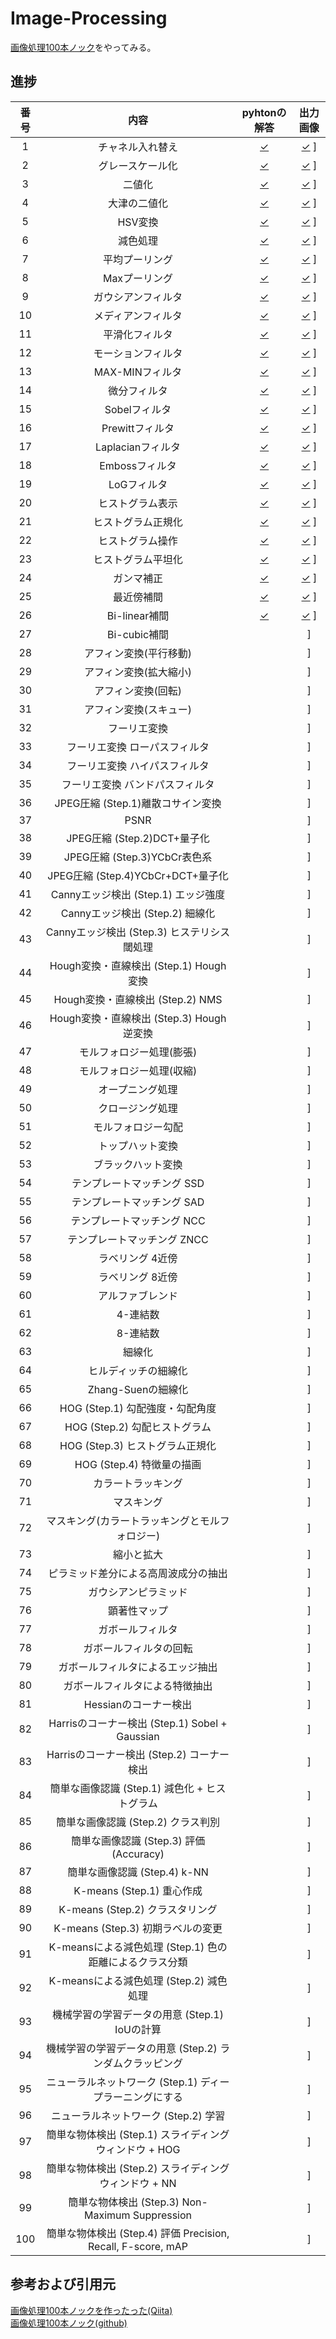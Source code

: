 # Image-Processing
[画像処理100本ノック](https://qiita.com/yoyoyo_/items/2ef53f47f87dcf5d1e14)をやってみる。

## 進捗

| 番号 | 内容 | pyhtonの解答 | 出力画像 |
|:----:|:----:|:----:|:----:|
| 1 | チャネル入れ替え | [✓](https://github.com/HirokiNishimoto/Image_Processing/blob/master/solve_python/solve01.py) | [✓](https://github.com/HirokiNishimoto/Image_Processing/blob/master/img/out/q_01.png) ]
| 2 | グレースケール化 | [✓](https://github.com/HirokiNishimoto/Image_Processing/blob/master/solve_python/solve02.py) | [✓](https://github.com/HirokiNishimoto/Image_Processing/blob/master/img/out/q_02.png) ]
| 3 | 二値化 | [✓](https://github.com/HirokiNishimoto/Image_Processing/blob/master/solve_python/solve03.py) | [✓](https://github.com/HirokiNishimoto/Image_Processing/blob/master/img/out/q_03.png) ]
| 4 | 大津の二値化 | [✓](https://github.com/HirokiNishimoto/Image_Processing/blob/master/solve_python/solve04.py) | [✓](https://github.com/HirokiNishimoto/Image_Processing/blob/master/img/out/q_04.png) ]
| 5 | HSV変換 | [✓](https://github.com/HirokiNishimoto/Image_Processing/blob/master/solve_python/solve05.py) | [✓](https://github.com/HirokiNishimoto/Image_Processing/blob/master/img/out/q_05.png) ]
| 6 | 減色処理 | [✓](https://github.com/HirokiNishimoto/Image_Processing/blob/master/solve_python/solve06.py) | [✓](https://github.com/HirokiNishimoto/Image_Processing/blob/master/img/out/q_06.png) ]
| 7 | 平均プーリング | [✓](https://github.com/HirokiNishimoto/Image_Processing/blob/master/solve_python/solve07.py) | [✓](https://github.com/HirokiNishimoto/Image_Processing/blob/master/img/out/q_07.png) ]
| 8 | Maxプーリング | [✓](https://github.com/HirokiNishimoto/Image_Processing/blob/master/solve_python/solve08.py) | [✓](https://github.com/HirokiNishimoto/Image_Processing/blob/master/img/out/q_08.png) ]
| 9 | ガウシアンフィルタ | [✓](https://github.com/HirokiNishimoto/Image_Processing/blob/master/solve_python/solve09.py) | [✓](https://github.com/HirokiNishimoto/Image_Processing/blob/master/img/out/q_09.png) ]
| 10 | メディアンフィルタ | [✓](https://github.com/HirokiNishimoto/Image_Processing/blob/master/solve_python/solve10.py) | [✓](https://github.com/HirokiNishimoto/Image_Processing/blob/master/img/out/q_10.png) ]
| 11 | 平滑化フィルタ | [✓](https://github.com/HirokiNishimoto/Image_Processing/blob/master/solve_python/solve11.py) | [✓](https://github.com/HirokiNishimoto/Image_Processing/blob/master/img/out/q_11.png) ]
| 12 | モーションフィルタ | [✓](https://github.com/HirokiNishimoto/Image_Processing/blob/master/solve_python/solve12.py) | [✓](https://github.com/HirokiNishimoto/Image_Processing/blob/master/img/out/q_12.png) ]
| 13 | MAX-MINフィルタ | [✓](https://github.com/HirokiNishimoto/Image_Processing/blob/master/solve_python/solve13.py) | [✓](https://github.com/HirokiNishimoto/Image_Processing/blob/master/img/out/q_13.png) ]
| 14 | 微分フィルタ | [✓](https://github.com/HirokiNishimoto/Image_Processing/blob/master/solve_python/solve14.py) | [✓](https://github.com/HirokiNishimoto/Image_Processing/blob/master/img/out/q_14.png) ]
| 15 | Sobelフィルタ | [✓](https://github.com/HirokiNishimoto/Image_Processing/blob/master/solve_python/solve15.py) | [✓](https://github.com/HirokiNishimoto/Image_Processing/blob/master/img/out/q_15.png) ]
| 16 | Prewittフィルタ | [✓](https://github.com/HirokiNishimoto/Image_Processing/blob/master/solve_python/solve16.py) | [✓](https://github.com/HirokiNishimoto/Image_Processing/blob/master/img/out/q_16.png) ]
| 17 | Laplacianフィルタ | [✓](https://github.com/HirokiNishimoto/Image_Processing/blob/master/solve_python/solve17.py) | [✓](https://github.com/HirokiNishimoto/Image_Processing/blob/master/img/out/q_17.png) ]
| 18 | Embossフィルタ | [✓](https://github.com/HirokiNishimoto/Image_Processing/blob/master/solve_python/solve18.py) | [✓](https://github.com/HirokiNishimoto/Image_Processing/blob/master/img/out/q_18.png) ]
| 19 | LoGフィルタ | [✓](https://github.com/HirokiNishimoto/Image_Processing/blob/master/solve_python/solve19.py) | [✓](https://github.com/HirokiNishimoto/Image_Processing/blob/master/img/out/q_19.png) ]
| 20 | ヒストグラム表示 | [✓](https://github.com/HirokiNishimoto/Image_Processing/blob/master/solve_python/solve20.py) | [✓](https://github.com/HirokiNishimoto/Image_Processing/blob/master/img/out/q_20.png) ]
| 21 | ヒストグラム正規化 | [✓](https://github.com/HirokiNishimoto/Image_Processing/blob/master/solve_python/solve21.py) | [✓](https://github.com/HirokiNishimoto/Image_Processing/blob/master/img/out/q_21.png) ]
| 22 | ヒストグラム操作 | [✓](https://github.com/HirokiNishimoto/Image_Processing/blob/master/solve_python/solve22.py) | [✓](https://github.com/HirokiNishimoto/Image_Processing/blob/master/img/out/q_22.png) ]
| 23 | ヒストグラム平坦化 | [✓](https://github.com/HirokiNishimoto/Image_Processing/blob/master/solve_python/solve23.py) | [✓](https://github.com/HirokiNishimoto/Image_Processing/blob/master/img/out/q_23.png) ]
| 24 | ガンマ補正 | [✓](https://github.com/HirokiNishimoto/Image_Processing/blob/master/solve_python/solve24.py) | [✓](https://github.com/HirokiNishimoto/Image_Processing/blob/master/img/out/q_24.png) ]
| 25 | 最近傍補間 | [✓](https://github.com/HirokiNishimoto/Image_Processing/blob/master/solve_python/solve25.py) | [✓](https://github.com/HirokiNishimoto/Image_Processing/blob/master/img/out/q_25.png) ]
| 26 | Bi-linear補間 | [✓](https://github.com/HirokiNishimoto/Image_Processing/blob/master/solve_python/solve26.py) | [✓](https://github.com/HirokiNishimoto/Image_Processing/blob/master/img/out/q_26.png) ]
| 27 | Bi-cubic補間 | [](https://github.com/HirokiNishimoto/Image_Processing/blob/master/solve_python/solve27.py) | [](https://github.com/HirokiNishimoto/Image_Processing/blob/master/img/out/q_27.png) ]
| 28 | アフィン変換(平行移動) | [](https://github.com/HirokiNishimoto/Image_Processing/blob/master/solve_python/solve28.py) | [](https://github.com/HirokiNishimoto/Image_Processing/blob/master/img/out/q_28.png) ]
| 29 | アフィン変換(拡大縮小) | [](https://github.com/HirokiNishimoto/Image_Processing/blob/master/solve_python/solve29.py) | [](https://github.com/HirokiNishimoto/Image_Processing/blob/master/img/out/q_29.png) ]
| 30 | アフィン変換(回転) | [](https://github.com/HirokiNishimoto/Image_Processing/blob/master/solve_python/solve30.py) | [](https://github.com/HirokiNishimoto/Image_Processing/blob/master/img/out/q_30.png) ]
| 31 | アフィン変換(スキュー) | [](https://github.com/HirokiNishimoto/Image_Processing/blob/master/solve_python/solve31.py) | [](https://github.com/HirokiNishimoto/Image_Processing/blob/master/img/out/q_31.png) ]
| 32 | フーリエ変換 | [](https://github.com/HirokiNishimoto/Image_Processing/blob/master/solve_python/solve32.py) | [](https://github.com/HirokiNishimoto/Image_Processing/blob/master/img/out/q_32.png) ]
| 33 | フーリエ変換 ローパスフィルタ | [](https://github.com/HirokiNishimoto/Image_Processing/blob/master/solve_python/solve33.py) | [](https://github.com/HirokiNishimoto/Image_Processing/blob/master/img/out/q_33.png) ]
| 34 | フーリエ変換 ハイパスフィルタ | [](https://github.com/HirokiNishimoto/Image_Processing/blob/master/solve_python/solve34.py) | [](https://github.com/HirokiNishimoto/Image_Processing/blob/master/img/out/q_34.png) ]
| 35 | フーリエ変換 バンドパスフィルタ | [](https://github.com/HirokiNishimoto/Image_Processing/blob/master/solve_python/solve35.py) | [](https://github.com/HirokiNishimoto/Image_Processing/blob/master/img/out/q_35.png) ]
| 36 | JPEG圧縮 (Step.1)離散コサイン変換 | [](https://github.com/HirokiNishimoto/Image_Processing/blob/master/solve_python/solve36.py) | [](https://github.com/HirokiNishimoto/Image_Processing/blob/master/img/out/q_36.png) ]
| 37 | PSNR | [](https://github.com/HirokiNishimoto/Image_Processing/blob/master/solve_python/solve37.py) | [](https://github.com/HirokiNishimoto/Image_Processing/blob/master/img/out/q_37.png) ]
| 38 | JPEG圧縮 (Step.2)DCT+量子化 | [](https://github.com/HirokiNishimoto/Image_Processing/blob/master/solve_python/solve38.py) | [](https://github.com/HirokiNishimoto/Image_Processing/blob/master/img/out/q_38.png) ]
| 39 | JPEG圧縮 (Step.3)YCbCr表色系 | [](https://github.com/HirokiNishimoto/Image_Processing/blob/master/solve_python/solve39.py) | [](https://github.com/HirokiNishimoto/Image_Processing/blob/master/img/out/q_39.png) ]
| 40 | JPEG圧縮 (Step.4)YCbCr+DCT+量子化 | [](https://github.com/HirokiNishimoto/Image_Processing/blob/master/solve_python/solve40.py) | [](https://github.com/HirokiNishimoto/Image_Processing/blob/master/img/out/q_40.png) ]
| 41 | Cannyエッジ検出 (Step.1) エッジ強度 | [](https://github.com/HirokiNishimoto/Image_Processing/blob/master/solve_python/solve41.py) | [](https://github.com/HirokiNishimoto/Image_Processing/blob/master/img/out/q_41.png) ]
| 42 | Cannyエッジ検出 (Step.2) 細線化 | [](https://github.com/HirokiNishimoto/Image_Processing/blob/master/solve_python/solve42.py) | [](https://github.com/HirokiNishimoto/Image_Processing/blob/master/img/out/q_42.png) ]
| 43 | Cannyエッジ検出 (Step.3) ヒステリシス閾処理 | [](https://github.com/HirokiNishimoto/Image_Processing/blob/master/solve_python/solve43.py) | [](https://github.com/HirokiNishimoto/Image_Processing/blob/master/img/out/q_43.png) ]
| 44 | Hough変換・直線検出 (Step.1) Hough変換 | [](https://github.com/HirokiNishimoto/Image_Processing/blob/master/solve_python/solve44.py) | [](https://github.com/HirokiNishimoto/Image_Processing/blob/master/img/out/q_44.png) ]
| 45 | Hough変換・直線検出 (Step.2) NMS | [](https://github.com/HirokiNishimoto/Image_Processing/blob/master/solve_python/solve45.py) | [](https://github.com/HirokiNishimoto/Image_Processing/blob/master/img/out/q_45.png) ]
| 46 | Hough変換・直線検出 (Step.3) Hough逆変換 | [](https://github.com/HirokiNishimoto/Image_Processing/blob/master/solve_python/solve46.py) | [](https://github.com/HirokiNishimoto/Image_Processing/blob/master/img/out/q_46.png) ]
| 47 | モルフォロジー処理(膨張) | [](https://github.com/HirokiNishimoto/Image_Processing/blob/master/solve_python/solve47.py) | [](https://github.com/HirokiNishimoto/Image_Processing/blob/master/img/out/q_47.png) ]
| 48 | モルフォロジー処理(収縮) | [](https://github.com/HirokiNishimoto/Image_Processing/blob/master/solve_python/solve48.py) | [](https://github.com/HirokiNishimoto/Image_Processing/blob/master/img/out/q_48.png) ]
| 49 | オープニング処理 | [](https://github.com/HirokiNishimoto/Image_Processing/blob/master/solve_python/solve49.py) | [](https://github.com/HirokiNishimoto/Image_Processing/blob/master/img/out/q_49.png) ]
| 50 | クロージング処理 | [](https://github.com/HirokiNishimoto/Image_Processing/blob/master/solve_python/solve50.py) | [](https://github.com/HirokiNishimoto/Image_Processing/blob/master/img/out/q_50.png) ]
| 51 | モルフォロジー勾配 | [](https://github.com/HirokiNishimoto/Image_Processing/blob/master/solve_python/solve51.py) | [](https://github.com/HirokiNishimoto/Image_Processing/blob/master/img/out/q_51.png) ]
| 52 | トップハット変換 | [](https://github.com/HirokiNishimoto/Image_Processing/blob/master/solve_python/solve52.py) | [](https://github.com/HirokiNishimoto/Image_Processing/blob/master/img/out/q_52.png) ]
| 53 | ブラックハット変換 | [](https://github.com/HirokiNishimoto/Image_Processing/blob/master/solve_python/solve53.py) | [](https://github.com/HirokiNishimoto/Image_Processing/blob/master/img/out/q_53.png) ]
| 54 | テンプレートマッチング SSD | [](https://github.com/HirokiNishimoto/Image_Processing/blob/master/solve_python/solve54.py) | [](https://github.com/HirokiNishimoto/Image_Processing/blob/master/img/out/q_54.png) ]
| 55 | テンプレートマッチング SAD | [](https://github.com/HirokiNishimoto/Image_Processing/blob/master/solve_python/solve55.py) | [](https://github.com/HirokiNishimoto/Image_Processing/blob/master/img/out/q_55.png) ]
| 56 | テンプレートマッチング NCC | [](https://github.com/HirokiNishimoto/Image_Processing/blob/master/solve_python/solve56.py) | [](https://github.com/HirokiNishimoto/Image_Processing/blob/master/img/out/q_56.png) ]
| 57 | テンプレートマッチング ZNCC | [](https://github.com/HirokiNishimoto/Image_Processing/blob/master/solve_python/solve57.py) | [](https://github.com/HirokiNishimoto/Image_Processing/blob/master/img/out/q_57.png) ]
| 58 | ラベリング 4近傍 | [](https://github.com/HirokiNishimoto/Image_Processing/blob/master/solve_python/solve58.py) | [](https://github.com/HirokiNishimoto/Image_Processing/blob/master/img/out/q_58.png) ]
| 59 | ラベリング 8近傍 | [](https://github.com/HirokiNishimoto/Image_Processing/blob/master/solve_python/solve59.py) | [](https://github.com/HirokiNishimoto/Image_Processing/blob/master/img/out/q_59.png) ]
| 60 | アルファブレンド | [](https://github.com/HirokiNishimoto/Image_Processing/blob/master/solve_python/solve60.py) | [](https://github.com/HirokiNishimoto/Image_Processing/blob/master/img/out/q_60.png) ]
| 61 | 4-連結数 | [](https://github.com/HirokiNishimoto/Image_Processing/blob/master/solve_python/solve61.py) | [](https://github.com/HirokiNishimoto/Image_Processing/blob/master/img/out/q_61.png) ]
| 62 | 8-連結数 | [](https://github.com/HirokiNishimoto/Image_Processing/blob/master/solve_python/solve62.py) | [](https://github.com/HirokiNishimoto/Image_Processing/blob/master/img/out/q_62.png) ]
| 63 | 細線化 | [](https://github.com/HirokiNishimoto/Image_Processing/blob/master/solve_python/solve63.py) | [](https://github.com/HirokiNishimoto/Image_Processing/blob/master/img/out/q_63.png) ]
| 64 | ヒルディッチの細線化 | [](https://github.com/HirokiNishimoto/Image_Processing/blob/master/solve_python/solve64.py) | [](https://github.com/HirokiNishimoto/Image_Processing/blob/master/img/out/q_64.png) ]
| 65 | Zhang-Suenの細線化 | [](https://github.com/HirokiNishimoto/Image_Processing/blob/master/solve_python/solve65.py) | [](https://github.com/HirokiNishimoto/Image_Processing/blob/master/img/out/q_65.png) ]
| 66 | HOG (Step.1) 勾配強度・勾配角度 | [](https://github.com/HirokiNishimoto/Image_Processing/blob/master/solve_python/solve66.py) | [](https://github.com/HirokiNishimoto/Image_Processing/blob/master/img/out/q_66.png) ]
| 67 | HOG (Step.2) 勾配ヒストグラム | [](https://github.com/HirokiNishimoto/Image_Processing/blob/master/solve_python/solve67.py) | [](https://github.com/HirokiNishimoto/Image_Processing/blob/master/img/out/q_67.png) ]
| 68 | HOG (Step.3) ヒストグラム正規化 | [](https://github.com/HirokiNishimoto/Image_Processing/blob/master/solve_python/solve68.py) | [](https://github.com/HirokiNishimoto/Image_Processing/blob/master/img/out/q_68.png) ]
| 69 | HOG (Step.4) 特徴量の描画 | [](https://github.com/HirokiNishimoto/Image_Processing/blob/master/solve_python/solve69.py) | [](https://github.com/HirokiNishimoto/Image_Processing/blob/master/img/out/q_69.png) ]
| 70 | カラートラッキング | [](https://github.com/HirokiNishimoto/Image_Processing/blob/master/solve_python/solve70.py) | [](https://github.com/HirokiNishimoto/Image_Processing/blob/master/img/out/q_70.png) ]
| 71 | マスキング | [](https://github.com/HirokiNishimoto/Image_Processing/blob/master/solve_python/solve71.py) | [](https://github.com/HirokiNishimoto/Image_Processing/blob/master/img/out/q_71.png) ]
| 72 | マスキング(カラートラッキングとモルフォロジー) | [](https://github.com/HirokiNishimoto/Image_Processing/blob/master/solve_python/solve72.py) | [](https://github.com/HirokiNishimoto/Image_Processing/blob/master/img/out/q_72.png) ]
| 73 | 縮小と拡大 | [](https://github.com/HirokiNishimoto/Image_Processing/blob/master/solve_python/solve73.py) | [](https://github.com/HirokiNishimoto/Image_Processing/blob/master/img/out/q_73.png) ]
| 74 | ピラミッド差分による高周波成分の抽出 | [](https://github.com/HirokiNishimoto/Image_Processing/blob/master/solve_python/solve74.py) | [](https://github.com/HirokiNishimoto/Image_Processing/blob/master/img/out/q_74.png) ]
| 75 | ガウシアンピラミッド | [](https://github.com/HirokiNishimoto/Image_Processing/blob/master/solve_python/solve75.py) | [](https://github.com/HirokiNishimoto/Image_Processing/blob/master/img/out/q_75.png) ]
| 76 | 顕著性マップ | [](https://github.com/HirokiNishimoto/Image_Processing/blob/master/solve_python/solve76.py) | [](https://github.com/HirokiNishimoto/Image_Processing/blob/master/img/out/q_76.png) ]
| 77 | ガボールフィルタ | [](https://github.com/HirokiNishimoto/Image_Processing/blob/master/solve_python/solve77.py) | [](https://github.com/HirokiNishimoto/Image_Processing/blob/master/img/out/q_77.png) ]
| 78 | ガボールフィルタの回転 | [](https://github.com/HirokiNishimoto/Image_Processing/blob/master/solve_python/solve78.py) | [](https://github.com/HirokiNishimoto/Image_Processing/blob/master/img/out/q_78.png) ]
| 79 | ガボールフィルタによるエッジ抽出 | [](https://github.com/HirokiNishimoto/Image_Processing/blob/master/solve_python/solve79.py) | [](https://github.com/HirokiNishimoto/Image_Processing/blob/master/img/out/q_79.png) ]
| 80 | ガボールフィルタによる特徴抽出 | [](https://github.com/HirokiNishimoto/Image_Processing/blob/master/solve_python/solve80.py) | [](https://github.com/HirokiNishimoto/Image_Processing/blob/master/img/out/q_80.png) ]
| 81 | Hessianのコーナー検出 | [](https://github.com/HirokiNishimoto/Image_Processing/blob/master/solve_python/solve81.py) | [](https://github.com/HirokiNishimoto/Image_Processing/blob/master/img/out/q_81.png) ]
| 82 | Harrisのコーナー検出 (Step.1) Sobel + Gaussian | [](https://github.com/HirokiNishimoto/Image_Processing/blob/master/solve_python/solve82.py) | [](https://github.com/HirokiNishimoto/Image_Processing/blob/master/img/out/q_82.png) ]
| 83 | Harrisのコーナー検出 (Step.2) コーナー検出 | [](https://github.com/HirokiNishimoto/Image_Processing/blob/master/solve_python/solve83.py) | [](https://github.com/HirokiNishimoto/Image_Processing/blob/master/img/out/q_83.png) ]
| 84 | 簡単な画像認識 (Step.1) 減色化 + ヒストグラム | [](https://github.com/HirokiNishimoto/Image_Processing/blob/master/solve_python/solve84.py) | [](https://github.com/HirokiNishimoto/Image_Processing/blob/master/img/out/q_84.png) ]
| 85 | 簡単な画像認識 (Step.2) クラス判別 | [](https://github.com/HirokiNishimoto/Image_Processing/blob/master/solve_python/solve85.py) | [](https://github.com/HirokiNishimoto/Image_Processing/blob/master/img/out/q_85.png) ]
| 86 | 簡単な画像認識 (Step.3) 評価(Accuracy) | [](https://github.com/HirokiNishimoto/Image_Processing/blob/master/solve_python/solve86.py) | [](https://github.com/HirokiNishimoto/Image_Processing/blob/master/img/out/q_86.png) ]
| 87 | 簡単な画像認識 (Step.4) k-NN | [](https://github.com/HirokiNishimoto/Image_Processing/blob/master/solve_python/solve87.py) | [](https://github.com/HirokiNishimoto/Image_Processing/blob/master/img/out/q_87.png) ]
| 88 | K-means (Step.1) 重心作成 | [](https://github.com/HirokiNishimoto/Image_Processing/blob/master/solve_python/solve88.py) | [](https://github.com/HirokiNishimoto/Image_Processing/blob/master/img/out/q_88.png) ]
| 89 | K-means (Step.2) クラスタリング | [](https://github.com/HirokiNishimoto/Image_Processing/blob/master/solve_python/solve89.py) | [](https://github.com/HirokiNishimoto/Image_Processing/blob/master/img/out/q_89.png) ]
| 90 | K-means (Step.3) 初期ラベルの変更 | [](https://github.com/HirokiNishimoto/Image_Processing/blob/master/solve_python/solve90.py) | [](https://github.com/HirokiNishimoto/Image_Processing/blob/master/img/out/q_90.png) ]
| 91 | K-meansによる減色処理 (Step.1) 色の距離によるクラス分類 | [](https://github.com/HirokiNishimoto/Image_Processing/blob/master/solve_python/solve91.py) | [](https://github.com/HirokiNishimoto/Image_Processing/blob/master/img/out/q_91.png) ]
| 92 | K-meansによる減色処理 (Step.2) 減色処理 | [](https://github.com/HirokiNishimoto/Image_Processing/blob/master/solve_python/solve92.py) | [](https://github.com/HirokiNishimoto/Image_Processing/blob/master/img/out/q_92.png) ]
| 93 | 機械学習の学習データの用意 (Step.1) IoUの計算 | [](https://github.com/HirokiNishimoto/Image_Processing/blob/master/solve_python/solve93.py) | [](https://github.com/HirokiNishimoto/Image_Processing/blob/master/img/out/q_93.png) ]
| 94 | 機械学習の学習データの用意 (Step.2) ランダムクラッピング | [](https://github.com/HirokiNishimoto/Image_Processing/blob/master/solve_python/solve94.py) | [](https://github.com/HirokiNishimoto/Image_Processing/blob/master/img/out/q_94.png) ]
| 95 | ニューラルネットワーク (Step.1) ディープラーニングにする | [](https://github.com/HirokiNishimoto/Image_Processing/blob/master/solve_python/solve95.py) | [](https://github.com/HirokiNishimoto/Image_Processing/blob/master/img/out/q_95.png) ]
| 96 | ニューラルネットワーク (Step.2) 学習 | [](https://github.com/HirokiNishimoto/Image_Processing/blob/master/solve_python/solve96.py) | [](https://github.com/HirokiNishimoto/Image_Processing/blob/master/img/out/q_96.png) ]
| 97 | 簡単な物体検出 (Step.1) スライディングウィンドウ + HOG | [](https://github.com/HirokiNishimoto/Image_Processing/blob/master/solve_python/solve97.py) | [](https://github.com/HirokiNishimoto/Image_Processing/blob/master/img/out/q_97.png) ]
| 98 | 簡単な物体検出 (Step.2) スライディングウィンドウ + NN | [](https://github.com/HirokiNishimoto/Image_Processing/blob/master/solve_python/solve98.py) | [](https://github.com/HirokiNishimoto/Image_Processing/blob/master/img/out/q_98.png) ]
| 99 | 簡単な物体検出 (Step.3) Non-Maximum Suppression | [](https://github.com/HirokiNishimoto/Image_Processing/blob/master/solve_python/solve99.py) | [](https://github.com/HirokiNishimoto/Image_Processing/blob/master/img/out/q_99.png) ]
| 100 | 簡単な物体検出 (Step.4) 評価 Precision, Recall, F-score, mAP | [](https://github.com/HirokiNishimoto/Image_Processing/blob/master/solve_python/solve100.py) | [](https://github.com/HirokiNishimoto/Image_Processing/blob/master/img/out/q_100.png) ]


## 参考および引用元
[画像処理100本ノックを作ったった(Qiita)](https://qiita.com/yoyoyo_/items/2ef53f47f87dcf5d1e14) <br>
[画像処理100本ノック(github)](https://github.com/yoyoyo-yo/Gasyori100knock) <br>
